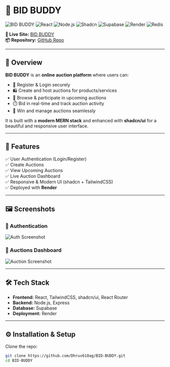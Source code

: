 # 🎉 BID BUDDY  

![BID BUDDY](https://img.shields.io/badge/Status-Live-brightgreen?style=plastic) 
![React](https://img.shields.io/badge/Frontend-React-%2361DAFB.svg?style=plastic&logo=react&logoColor=black) 
![Node.js](https://img.shields.io/badge/Backend-Node.js-%23339933.svg?style=plastic&logo=node.js&logoColor=white) 
![Shadcn](https://img.shields.io/badge/UI-Shadcn-%23000000.svg?style=plastic&logo=shadcnui&logoColor=white) 
![Supabase](https://img.shields.io/badge/Auth%2FBackend-Supabase-%233FCF8E.svg?style=plastic&logo=supabase&logoColor=white) 
![Render](https://img.shields.io/badge/Hosting-Render-%2346E3B7.svg?style=plastic&logo=render&logoColor=black) 
![Redis](https://img.shields.io/badge/Cache-Redis-%23DC382D.svg?style=plastic&logo=redis&logoColor=white)

  

**🔗 Live Site:** [BID BUDDY](https://auction-platform-1-507o.onrender.com/)  
**📦 Repository:** [GitHub Repo](https://github.com/Dhruv610ag/BID-BUDDY.git)  

---

## 📌 Overview  
**BID BUDDY** is an **online auction platform** where users can:  
- 🔑 Register & Login securely  
- 🛍️ Create and host auctions for products/services  
- 🎯 Browse & participate in upcoming auctions  
- ⏱️ Bid in real-time and track auction activity  
- 🎉 Win and manage auctions seamlessly  

It is built with a **modern MERN stack** and enhanced with **shadcn/ui** for a beautiful and responsive user interface.  

---

## 🚀 Features  
✅ User Authentication (Login/Register)  
✅ Create Auctions  
✅ View Upcoming Auctions  
✅ Live Auction Dashboard  
✅ Responsive & Modern UI (shadcn + TailwindCSS)  
✅ Deployed with **Render**  

---

## 🖼️ Screenshots  

### 🔐 Authentication
![Auth Screenshot](https://dummyimage.com/600x350/007bff/fff&text=Login+%26+Register)

### 🛒 Auctions Dashboard
![Auction Screenshot](https://dummyimage.com/600x350/28a745/fff&text=Auctions+Dashboard)

---

## 🛠️ Tech Stack  

- **Frontend:** React, TailwindCSS, shadcn/ui, React Router  
- **Backend:** Node.js, Express  
- **Database:** Supabase  
- **Deployment:** Render  

---

## ⚙️ Installation & Setup  

Clone the repo:  
```bash
git clone https://github.com/Dhruv610ag/BID-BUDDY.git
cd BID-BUDDY
